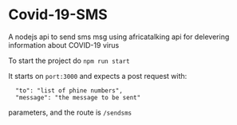 # Covid-19-SMS
A nodejs api to send sms msg using africatalking api for delevering information about COVID-19 virus

To start the project do ```npm run start```

It starts on `port:3000` and expects a post request with:
  ```
    "to": "list of phine numbers",
    "message": "the message to be sent"
   ```
  parameters, and the route is `/sendsms`
  
  
